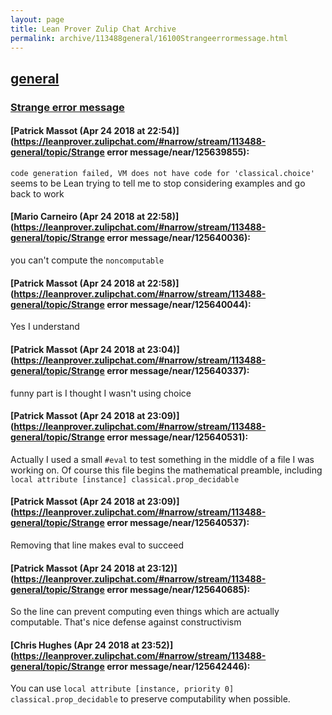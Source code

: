 ```yaml
---
layout: page
title: Lean Prover Zulip Chat Archive 
permalink: archive/113488general/16100Strangeerrormessage.html
---
```


## [general](index.html)
### [Strange error message](16100Strangeerrormessage.html)

#### [Patrick Massot (Apr 24 2018 at 22:54)](https://leanprover.zulipchat.com/#narrow/stream/113488-general/topic/Strange error message/near/125639855):
`code generation failed, VM does not have code for 'classical.choice'` seems to be Lean trying to tell me to stop considering examples and go back to work

#### [Mario Carneiro (Apr 24 2018 at 22:58)](https://leanprover.zulipchat.com/#narrow/stream/113488-general/topic/Strange error message/near/125640036):
you can't compute the `noncomputable`

#### [Patrick Massot (Apr 24 2018 at 22:58)](https://leanprover.zulipchat.com/#narrow/stream/113488-general/topic/Strange error message/near/125640044):
Yes I understand

#### [Patrick Massot (Apr 24 2018 at 23:04)](https://leanprover.zulipchat.com/#narrow/stream/113488-general/topic/Strange error message/near/125640337):
funny part is I thought I wasn't using choice

#### [Patrick Massot (Apr 24 2018 at 23:09)](https://leanprover.zulipchat.com/#narrow/stream/113488-general/topic/Strange error message/near/125640531):
Actually I used a small `#eval` to test something in the middle of a file I was working on. Of course this file begins the mathematical preamble, including `local attribute [instance] classical.prop_decidable`

#### [Patrick Massot (Apr 24 2018 at 23:09)](https://leanprover.zulipchat.com/#narrow/stream/113488-general/topic/Strange error message/near/125640537):
Removing that line makes eval to succeed

#### [Patrick Massot (Apr 24 2018 at 23:12)](https://leanprover.zulipchat.com/#narrow/stream/113488-general/topic/Strange error message/near/125640685):
So the line can prevent computing even things which are actually computable. That's nice defense against constructivism

#### [Chris Hughes (Apr 24 2018 at 23:52)](https://leanprover.zulipchat.com/#narrow/stream/113488-general/topic/Strange error message/near/125642446):
You can use `local attribute [instance, priority 0] classical.prop_decidable` to preserve computability when possible.

